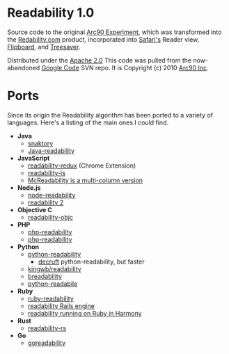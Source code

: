 # Readability 1.0


Source code to the original [Arc90 Experiment](http://lab.arc90.com/2009/03/02/readability/), which was transformed into the [Redability.com](http://www.readability.com) product, incorporated into [Safari's](https://www.apple.com/safari/) Reader view, [Flipboard](http://flipboard.com), and [Treesaver](http://treesaverjs.com/).


Distributed under the [Apache 2.0](http://www.apache.org/licenses/LICENSE-2.0) This code was pulled from the now-abandoned [Google Code](https://code.google.com/p/arc90labs-readability/) SVN repo. It is Copyright (c) 2010 [Arc90 Inc](http://arc90.com/).

# Ports
Since its origin the Readability algorithm has been ported to a variety of
languages. Here's a listing of the main ones I could find.

* **Java**
	* [snaktory](https://github.com/karussell/snacktory)
	* [Java-readability](https://github.com/basis-technology-corp/Java-readability)
* **JavaScript**
	* [readability-redux](https://github.com/MHordecki/readability-redux) (Chrome Extension)
	* [readability-js](https://github.com/Kerrick/readability-js)
	* [McReadability is a multi-column version](http://anoved.github.io/mcreadability/)
* **Node.js**
	* [node-readability](https://github.com/luin/node-readability)
	* [readability 2](https://github.com/mvasilkov/readability2) 
* **Objective C**
	* [readability-objc](https://github.com/JanX2/readability-objc)
* **PHP**
	* [php-readability](https://github.com/feelinglucky/php-readability) 
	* [php-readability](https://github.com/tkid/php-readability)  
* **Python**
	* [python-readability](https://github.com/gfxmonk/python-readability)
		* [decruft](https://github.com/dcramer/decruft) python-readability, but faster 
	* [kingwb/readability](https://github.com/kingwkb/readability)
	* [breadability](https://github.com/bookieio/breadability) 
	* [python-readabile](https://github.com/phensley/python-readable) 
* **Ruby**
	* [ruby-readability](https://github.com/cantino/ruby-readability)
	* [readability Rails engine](https://github.com/plukevdh/readability)
	* [readability running on Ruby in Harmony](https://github.com/sspinc/readability)
* **Rust**
	* [readability-rs](https://github.com/kumabook/readability)
* **Go**
	* [goreadability](https://github.com/philipjkim/goreadability)
